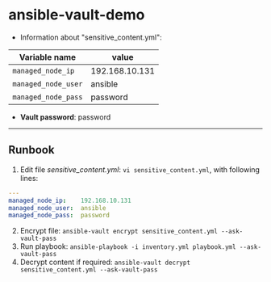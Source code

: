 # ansible-vault-demo
- Information about "sensitive_content.yml":

Variable name | value
--- | --- 
`managed_node_ip` | 192.168.10.131
`managed_node_user` | ansible
`managed_node_pass` | password

- **Vault password**: password

---

## Runbook
1. Edit file *sensitive_content.yml*: `vi sensitive_content.yml`, with following lines:
```yaml
---
managed_node_ip:	192.168.10.131
managed_node_user:	ansible
managed_node_pass:	password
```
2. Encrypt file: `ansible-vault encrypt sensitive_content.yml --ask-vault-pass`
3. Run playbook: `ansible-playbook -i inventory.yml playbook.yml --ask-vault-pass`
4. Decrypt content if required: `ansible-vault decrypt sensitive_content.yml --ask-vault-pass`
